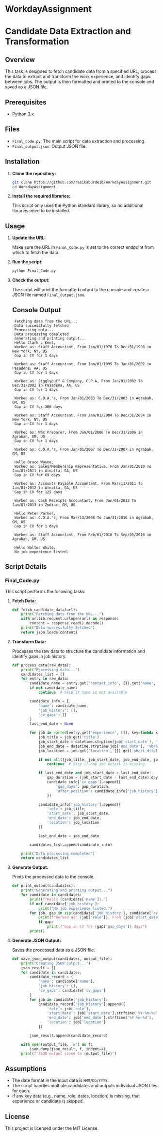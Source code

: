 # WorkdayAssignment
# Candidate Data Extraction and Transformation

## Overview

This task is designed to fetch candidate data from a specified URL, process the data to extract and transform the work experience, and identify gaps between jobs. The output is then formatted and printed to the console and saved as a JSON file.

## Prerequisites

- Python 3.x

## Files

- `Final_Code.py`: The main script for data extraction and processing.
- `Final_output.json`: Output JSON file.

## Installation

1. **Clone the repository:**

    ```bash
    git clone https://github.com/rasikaburde10/WorkdayAssignment.git
    cd WorkdayAssignment
    ```

2. **Install the required libraries:**

    This script only uses the Python standard library, so no additional libraries need to be installed.

## Usage

1. **Update the URL:**

    Make sure the URL in `Final_Code.py` is set to the correct endpoint from which to fetch the data.

2. **Run the script:**

    ```bash
    python Final_Code.py
    ```

3. **Check the output:**

    The script will print the formatted output to the console and create a JSON file named `Final_Output.json`.

   ## Console Output
   ```plaintext
    Fetching data from the URL...
    Data successfully fetched
    Processing data...
    Data processing completed
    Generating and printing output...
    Hello Clark L Kent,
    Worked as: Staff Accountant, From Jan/01/1976 To Dec/31/1998 in New York, NY, US
    Gap in CV for 1 days

    Worked as: Staff Accountant, From Jan/01/1999 To Jan/01/2002 in Pasadena, AA, US
    Gap in CV for 1 days

    Worked as: Jigglypuff & Company, C.P.A, From Jan/01/2002 To Dec/31/2002 in Pasadena, AA, US   
    Gap in CV for 1 days

    Worked as: C.O.A.'s, From Jan/01/2003 To Dec/31/2003 in Agrabah, GM, US
    Gap in CV for 366 days

    Worked as: Staff Accountant, From Jan/01/2004 To Dec/31/2004 in New York, NY, US
    Gap in CV for 1 days

    Worked as: Wax Preparer, From Jan/01/2006 To Dec/31/2006 in Agrabah, GM, US
    Gap in CV for 1 days

    Worked as: C.O.A.'s, From Jan/01/2007 To Dec/31/2007 in Agrabah, GM, US

    Hello Bruce Wayne,
    Worked as: Sales/Membership Representative, From Jan/01/2010 To Jan/01/2011 in Atnalta, GA, US
    Gap in CV for 69 days

    Worked as: Accounts Payable Accountant, From Mar/11/2011 To Jan/01/2012 in Atnalta, GA, US    
    Gap in CV for 125 days

    Worked as: Cash Receipts Accountant, From Jan/01/2012 To Jan/01/2013 in Zodiac, GM, US        

    Hello Peter Parker,
    Worked as: C.O.A.'s, From Mar/13/2008 To Jan/31/2010 in Agrabah, GM, US
    Gap in CV for 1 days

    Worked as: Staff Accountant, From Feb/01/2010 To Sep/05/2016 in Agrabah, GM, US

    Hello Walter White,
    No job experience listed.

## Script Details

### Final_Code.py

This script performs the following tasks:

1. **Fetch Data:**

    ```python
    def fetch_candidate_data(url):
        print("Fetching data from the URL...")
        with urllib.request.urlopen(url) as response:
            content = response.read().decode()
        print("Data successfully fetched")
        return json.loads(content)
    ```

2. **Transform Data:**

    Processes the raw data to structure the candidate information and identify gaps in job history.

    ```python
    def process_data(raw_data):
        print("Processing data...")
        candidates_list = []
        for entry in raw_data:
            candidate_name = entry.get('contact_info', {}).get('name', {}).get('formatted_name')
            if not candidate_name:
                continue  # Skip if name is not available

            candidate_info = {
                'name': candidate_name,
                'job_history': [],
                'cv_gaps': []
            }
            last_end_date = None

            for job in sorted(entry.get('experience', []), key=lambda x: datetime.strptime(x['start_date'], '%b/%d/%Y')):
                job_title = job.get('title')
                job_start_date = datetime.strptime(job['start_date'], '%b/%d/%Y')
                job_end_date = datetime.strptime(job['end_date'], '%b/%d/%Y')
                job_location = job.get('location', {}).get('short_display_address')

                if not all([job_title, job_start_date, job_end_date, job_location]):
                    continue  # Skip if any job detail is missing

                if last_end_date and job_start_date > last_end_date:
                    gap_duration = (job_start_date - last_end_date).days
                    candidate_info['cv_gaps'].append({
                        'gap_days': gap_duration,
                        'after_position': candidate_info['job_history'][-1]['role']
                    })

                candidate_info['job_history'].append({
                    'role': job_title,
                    'start_date': job_start_date,
                    'end_date': job_end_date,
                    'location': job_location
                })

                last_end_date = job_end_date

            candidates_list.append(candidate_info)

        print("Data processing completed")
        return candidates_list
    ```

3. **Generate Output:**

    Prints the processed data to the console.

    ```python
    def print_output(candidates):
        print("Generating and printing output...")
        for candidate in candidates:
            print(f"Hello {candidate['name']},")
            if not candidate['job_history']:
                print("No job experience listed.")
            for job, gap in zip(candidate['job_history'], candidate['cv_gaps'] + [None]):
                print(f"Worked as: {job['role']}, From {job['start_date'].strftime('%b/%d/%Y')} To {job['end_date'].strftime('%b/%d/%Y')} in {job['location']}")
                if gap:
                    print(f"Gap in CV for {gap['gap_days']} days")
            print()
    ```

4. **Generate JSON Output:**

    Saves the processed data as a JSON file.

    ```python
    def save_json_output(candidates, output_file):
        print("Creating JSON output...")
        json_result = []
        for candidate in candidates:
            candidate_record = {
                'name': candidate['name'],
                'job_history': [],
                'cv_gaps': candidate['cv_gaps']
            }
            for job in candidate['job_history']:
                candidate_record['job_history'].append({
                    'role': job['role'],
                    'start_date': job['start_date'].strftime('%Y-%m-%d'),
                    'end_date': job['end_date'].strftime('%Y-%m-%d'),
                    'location': job['location']
                })

            json_result.append(candidate_record)

        with open(output_file, 'w') as f:
            json.dump(json_result, f, indent=4)
        print(f"JSON output saved to {output_file}")
    ```

## Assumptions

- The date format in the input data is `MMM/DD/YYYY`.
- The script handles multiple candidates and outputs individual JSON files for each.
- If any key data (e.g., name, role, dates, location) is missing, that experience or candidate is skipped.

## License

This project is licensed under the MIT License.
